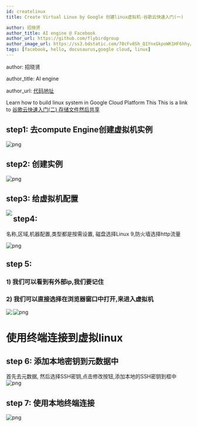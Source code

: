 ```yaml
---
id: createlinux
title: Create Virtual Linux by Google 创建linux虚拟机-谷歌云快速入门(一)

author: 招晓贤
author_title: AI engine @ Facebook
author_url: https://github.com/flybirdgroup
author_image_url: https://ss3.bdstatic.com/70cFv8Sh_Q1YnxGkpoWK1HF6hhy/it/u=1615738601,1434436036&fm=26&gp=0.jpg
tags: [facebook, hello, docusaurus,google cloud, linux]
---
```


author: 招晓贤

author_title: AI engine

author_url:  [代码地址](https://github.com/flybirdgroup)

<!--truncate-->
Learn how to build linux system in Google Cloud Platform This This is a link to [谷歌云快速入门(二) 存储文件然后共享](GoogleCloudStorage)

## step1: 去compute Engine创建虚拟机实例

![png](../img/google/linuxs_object.png)

## step2: 创建实例

![png](../img/google/create_object.png)

## step3: 给虚拟机配置
<img src="../img/google/create_object_1.png" align="left"/>

## step4: 
名称,区域,机器配置,类型都是按需设置, 磁盘选择Linux 9,防火墙选择http流量

![png](../img/google/create_object_2.png)



## step 5: 

### 1) 我们可以看到有外部ip,我们要记住
   
### 2) 我们可以直接选择在浏览器窗口中打开,来进入虚拟机
   
<img src="../img/google/create_object_3.png" align="left"/>

![png](../img/google/virtual_linux.png)


# 使用终端连接到虚拟linux
## step 6: 添加本地密钥到元数据中

首先去元数据, 然后选择SSH密钥,点击修改按钮,添加本地的SSH密钥到框中
![png](../img/google/ssh.png)

## step 7: 使用本地终端连接
![png](../img/google/linxus1.png)




